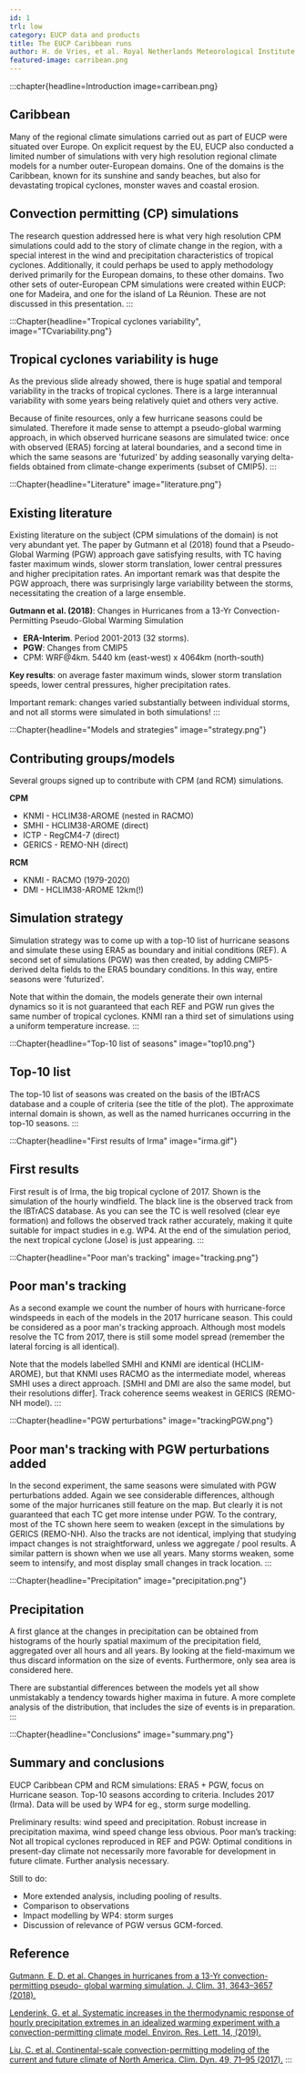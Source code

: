 ```yaml
---
id: 1
trl: low
category: EUCP data and products
title: The EUCP Caribbean runs
author: H. de Vries, et al. Royal Netherlands Meteorological Institute (KNMI).
featured-image: carribean.png
---
```


:::chapter{headline=Introduction image=carribean.png}
## Caribbean

Many of the regional climate simulations carried out as part of EUCP were
situated over Europe. On explicit request by the EU, EUCP also conducted a
limited number of simulations with very high resolution regional climate models
for a number outer-European domains. One of the domains is the Caribbean, known
for its sunshine and sandy beaches, but also for devastating tropical cyclones,
monster waves and coastal erosion.

## Convection permitting (CP) simulations

The research question addressed here is what very high resolution CPM
simulations could add to the story of climate change in the region, with a
special interest in the wind and precipitation characteristics of tropical
cyclones. Additionally, it could perhaps be used to apply methodology derived
primarily for the European domains, to these other domains. Two other sets of
outer-European CPM simulations were created within EUCP: one for Madeira, and
one for the island of La Réunion. These are not discussed in this presentation.
:::

:::Chapter{headline="Tropical cyclones variability", image="TCvariability.png"}
## Tropical cyclones variability is huge

As the previous slide already showed, there is huge spatial and temporal
variability in the tracks of tropical cyclones. There is a large interannual
variability with some years being relatively quiet and others very active.

Because of finite resources, only a few hurricane seasons could be simulated.
Therefore it made sense to attempt a pseudo-global warming approach, in which
observed hurricane seasons are simulated twice: once with observed (ERA5)
forcing at lateral boundaries, and a second time in which the same seasons are
'futurized' by adding seasonally varying delta-fields obtained from
climate-change experiments (subset of CMIP5).
:::

:::Chapter{headline="Literature" image="literature.png"}
## Existing literature

Existing literature on the subject (CPM simulations of the domain) is not very
abundant yet. The paper by Gutmann et al (2018) found that a Pseudo-Global
Warming (PGW) approach gave satisfying results, with TC having faster maximum
winds, slower storm translation, lower central pressures and higher
precipitation rates. An important remark was that despite the PGW approach,
there was surprisingly large variability between the storms, necessitating the
creation of a large ensemble.

**Gutmann et al. (2018)**: Changes in Hurricanes from a 13-Yr
Convection-Permitting Pseudo-Global Warming Simulation
- **ERA-Interim**. Period 2001-2013 (32 storms).
- **PGW**: Changes from CMIP5
- CPM: WRF@4km. 5440 km (east-west) x 4064km (north-south)

**Key results**: on average faster maximum winds, slower storm translation
speeds, lower central pressures, higher precipitation rates.

Important remark: changes varied substantially between individual storms, and
not all storms were simulated in both simulations!
:::

:::Chapter{headline="Models and strategies" image="strategy.png"}
## Contributing groups/models
Several groups signed up to contribute with CPM (and RCM) simulations.

**CPM**
- KNMI - HCLIM38-AROME (nested in RACMO)
- SMHI - HCLIM38-AROME (direct)
- ICTP - RegCM4-7 (direct)
- GERICS - REMO-NH (direct)

**RCM**
- KNMI - RACMO (1979-2020)
- DMI - HCLIM38-AROME 12km(!)

## Simulation strategy
Simulation strategy was to come up with a top-10 list of hurricane seasons and
simulate these using ERA5 as boundary and initial conditions (REF). A second set
of simulations (PGW) was then created, by adding CMIP5-derived delta fields to
the ERA5 boundary conditions. In this way, entire seasons were 'futurized'.

Note that within the domain, the models generate their own internal dynamics so
it is not guaranteed that each REF and PGW run gives the same number of tropical
cyclones. KNMI ran a third set of simulations using a uniform temperature
increase.
:::

:::Chapter{headline="Top-10 list of seasons" image="top10.png"}
## Top-10 list
The top-10 list of seasons was created on the basis of the IBTrACS database and
a couple of criteria (see the title of the plot). The approximate internal
domain is shown, as well as the named hurricanes occurring in the top-10
seasons.
:::

:::Chapter{headline="First results of Irma" image="irma.gif"}
## First results
First result is of Irma, the big tropical cyclone of 2017. Shown is the
simulation of the hourly windfield. The black line is the observed track from
the IBTrACS database. As you can see the TC is well resolved (clear eye
formation) and follows the observed track rather accurately, making it quite
suitable for impact studies in e.g. WP4. At the end of the simulation period,
the next tropical cyclone (Jose) is just appearing.
:::

:::Chapter{headline="Poor man's tracking" image="tracking.png"}
## Poor man's tracking
As a second example we count the number of hours with hurricane-force windspeeds
in each of the models in the 2017 hurricane season. This could be considered as
a poor man's tracking approach. Although most models resolve the TC from 2017,
there is still some model spread (remember the lateral forcing is all
identical).

Note that the models labelled SMHI and KNMI are identical (HCLIM-AROME), but
that KNMI uses RACMO as the intermediate model, whereas SMHI uses a direct
approach. [SMHI and DMI are also the same model, but their resolutions differ].
Track coherence seems weakest in GERICS (REMO-NH model).
:::

:::Chapter{headline="PGW perturbations" image="trackingPGW.png"}
## Poor man's tracking with PGW perturbations added
In the second experiment, the same seasons were simulated with PGW perturbations
added. Again we see considerable differences, although some of the major
hurricanes still feature on the map. But clearly it is not guaranteed that each
TC get more intense under PGW. To the contrary, most of the TC shown here seem
to weaken (except in the simulations by GERICS (REMO-NH). Also the tracks are
not identical, implying that studying impact changes is not straightforward,
unless we aggregate / pool results. A similar pattern is shown when we use all
years. Many storms weaken, some seem to intensify, and most display small
changes in track location.
:::

:::Chapter{headline="Precipitation" image="precipitation.png"}
## Precipitation
A first glance at the changes in precipitation can be obtained from histograms
of the hourly spatial maximum of the precipitation field, aggregated over all
hours and all years. By looking at the field-maximum we thus discard information
on the size of events. Furthermore, only sea area is considered here.

There are substantial differences between the models yet all show unmistakably a
tendency towards higher maxima in future. A more complete analysis of the
distribution, that includes the size of events is in preparation.
:::

:::Chapter{headline="Conclusions" image="summary.png"}
## Summary and conclusions

EUCP Caribbean CPM and RCM simulations: ERA5 + PGW, focus on Hurricane season.
Top-10 seasons according to criteria. Includes 2017 (Irma). Data will be used by
WP4 for eg., storm surge modelling.

Preliminary results: wind speed and precipitation. Robust increase in
precipitation maxima, wind speed change less obvious. Poor man’s tracking: Not
all tropical cyclones reproduced in REF and PGW: Optimal conditions in
present-day climate not necessarily more favorable for development in future
climate. Further analysis necessary.

Still to do:
- More extended analysis, including pooling of results.
- Comparison to observations
- Impact modelling by WP4: storm surges
- Discussion of relevance of PGW versus GCM-forced.

## Reference

[Gutmann, E. D. et al. Changes in hurricanes from a 13-Yr convection-permitting
pseudo- global warming simulation. J. Clim. 31, 3643–3657
(2018).](https://journals.ametsoc.org/view/journals/clim/31/9/jcli-d-17-0391.1.xml?tab_body=pdf)

[Lenderink, G. et al. Systematic increases in the thermodynamic response of
hourly precipitation extremes in an idealized warming experiment with a
convection-permitting climate model. Environ. Res. Lett. 14,
(2019).](https://iopscience.iop.org/article/10.1088/1748-9326/ab214a/meta)

[Liu, C. et al. Continental-scale convection-permitting modeling of the current
and future climate of North America. Clim. Dyn. 49, 71–95
(2017).](https://link.springer.com/article/10.1007/s00382-016-3327-9)
:::
